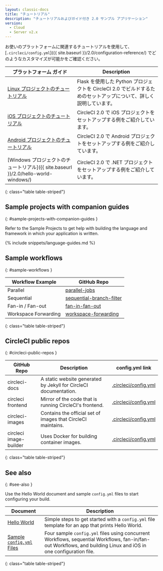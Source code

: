 ```yaml
---
layout: classic-docs
title: "チュートリアル"
description: "チュートリアルおよびガイド付き 2.0 サンプル アプリケーション"
version:
  - Cloud
  - Server v2.x
---
```


お使いのプラットフォームに関連するチュートリアルを使用して、[`.circleci/config.yml`]({{ site.baseurl }}/2.0/configuration-reference/) でどのようなカスタマイズが可能かをご確認ください。

| プラットフォーム ガイド                                                          | Description                                                             |
| --------------------------------------------------------------------- | ----------------------------------------------------------------------- |
| <a href="{{ site.baseurl }}/2.0/project-walkthrough/">Linux プロジェクトのチュートリアル</a>                                             | Flask を使用した Python プロジェクトを CircleCI 2.0 でビルドするためのセットアップについて、詳しく説明しています。 |
| <a href="{{ site.baseurl }}/2.0/ios-tutorial/">iOS プロジェクトのチュートリアル</a>                                             | CircleCI 2.0 で iOS プロジェクトをセットアップする例をご紹介しています。                           |
| <a href="{{ site.baseurl }}/2.0/language-android/">Android プロジェクトのチュートリアル</a>                                             | CircleCI 2.0 で Android プロジェクトをセットアップする例をご紹介しています。                       |
| [Windows プロジェクトのチュートリアル]({{ site.baseurl }}/2.0/hello-world-windows/) | CircleCI 2.0 で .NET プロジェクトをセットアップする例をご紹介しています。                          |
{: class="table table-striped"}

## Sample projects with companion guides
{: #sample-projects-with-companion-guides }

Refer to the Sample Projects to get help with building the language and framework in which your application is written.

{% include snippets/language-guides.md %}

## Sample workflows
{: #sample-workflows }

| Workflow Example     | GitHub Repo                                                                                                                               |
| -------------------- | ----------------------------------------------------------------------------------------------------------------------------------------- |
| Parallel             | [parallel-jobs](https://github.com/CircleCI-Public/circleci-demo-workflows/blob/parallel-jobs/.circleci/config.yml)                       |
| Sequential           | [sequential-branch-filter](https://github.com/CircleCI-Public/circleci-demo-workflows/blob/sequential-branch-filter/.circleci/config.yml) |
| Fan-in / Fan-out     | [fan-in-fan-out](https://github.com/CircleCI-Public/circleci-demo-workflows/blob/fan-in-fan-out/.circleci/config.yml)                     |
| Workspace Forwarding | [workspace-forwarding](https://github.com/CircleCI-Public/circleci-demo-workflows/blob/workspace-forwarding/.circleci/config.yml)         |
{: class="table table-striped"}

## CircleCI public repos
{: #circleci-public-repos }

| GitHub Repo            | Description                                                      | config.yml link                                                                                      |
| ---------------------- | ---------------------------------------------------------------- | ---------------------------------------------------------------------------------------------------- |
| circleci-docs          | A static website generated by Jekyll for CircleCI documentation. | [.circleci/config.yml](https://github.com/circleci/circleci-docs/blob/master/.circleci/config.yml)   |
| circleci frontend      | Mirror of the code that is running CircleCI's frontend.          | [.circleci/config.yml](https://github.com/circleci/frontend/blob/master/.circleci/config.yml)        |
| circleci-images        | Contains the official set of images that CircleCI maintains.     | [.circleci/config.yml](https://github.com/circleci/circleci-images/blob/master/.circleci/config.yml) |
| circleci image-builder | Uses Docker for building container images.                       | [.circleci/config.yml](https://github.com/circleci/image-builder/blob/master/.circleci/config.yml)   |
{: class="table table-striped"}

## See also
{: #see-also }

Use the Hello World document and sample `config.yml` files to start configuring your build.

| Document                  | Description                                                                                                                                                      |
| ------------------------- | ---------------------------------------------------------------------------------------------------------------------------------------------------------------- |
| <a href="{{ site.baseurl }}/2.0/hello-world/">Hello World</a> | Simple steps to get started with a `config.yml` file template for an app that prints Hello World.                                                                |
| <a href="{{ site.baseurl }}/2.0/sample-config/">Sample `config.yml` Files</a> | Four sample `config.yml` files using concurrent Workflows, sequential Workflows, fan-in/fan-out Workflows, and building Linux and iOS in one configuration file. |
{: class="table table-striped"}
